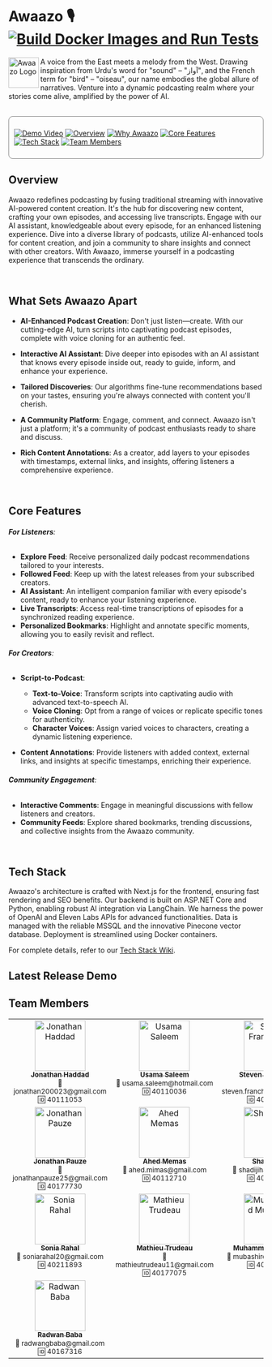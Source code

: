 



# Awaazo 🎙️ [![Build Docker Images and Run Tests](https://github.com/awaazo/awaazo/actions/workflows/build-services.yml/badge.svg)](https://github.com/awaazo/awaazo/actions/workflows/build-services.yml)

<img src="frontend/public/logo_white.svg" alt="Awaazo Logo" width="60px" align="left" />

A voice from the East meets a melody from the West. Drawing inspiration from Urdu's word for "sound" – "آواز", and the French term for "bird" – "oiseau", our name embodies the global allure of narratives. Venture into a dynamic podcasting realm where your stories come alive, amplified by the power of AI.


<br clear="left"/>

<div style="border: 1px solid grey; padding: 10px; border-radius: 8px;">



[![Demo Video](frontend/public/logo_white.svg)](#latest-release-demo-video)
[![Overview](frontend/public/logo_white.svg)](#overview)
[![Why Awaazo](frontend/public/logo_white.svg)](#What-Sets-Awaazo-Apart)
[![Core Features](frontend/public/logo_white.svg)](#core-features)
[![Tech Stack](frontend/public/logo_white.svg)](#tech-stack)
[![Team Members](frontend/public/logo_white.svg)](#team-members)



</div>



## Overview

Awaazo redefines podcasting by fusing traditional streaming with innovative AI-powered content creation. It's the hub for discovering new content, crafting your own episodes, and accessing live transcripts. Engage with our AI assistant, knowledgeable about every episode, for an enhanced listening experience. Dive into a diverse library of podcasts, utilize AI-enhanced tools for content creation, and join a community to share insights and connect with other creators. With Awaazo, immerse yourself in a podcasting experience that transcends the ordinary.

<br>


## What Sets Awaazo Apart

- **AI-Enhanced Podcast Creation**: Don't just listen—create. With our cutting-edge AI, turn scripts into captivating podcast episodes, complete with voice cloning for an authentic feel.
  
- **Interactive AI Assistant**: Dive deeper into episodes with an AI assistant that knows every episode inside out, ready to guide, inform, and enhance your experience.
  
- **Tailored Discoveries**: Our algorithms fine-tune recommendations based on your tastes, ensuring you're always connected with content you'll cherish.

- **A Community Platform**: Engage, comment, and connect. Awaazo isn't just a platform; it's a community of podcast enthusiasts ready to share and discuss.

- **Rich Content Annotations**: As a creator, add layers to your episodes with timestamps, external links, and insights, offering listeners a comprehensive experience.

<br>


## Core Features

###### **For Listeners**:
- **Explore Feed**: Receive personalized daily podcast recommendations tailored to your interests.
- **Followed Feed**: Keep up with the latest releases from your subscribed creators.
- **AI Assistant**: An intelligent companion familiar with every episode's content, ready to enhance your listening experience.
- **Live Transcripts**: Access real-time transcriptions of episodes for a synchronized reading experience.
- **Personalized Bookmarks**: Highlight and annotate specific moments, allowing you to easily revisit and reflect.

###### **For Creators**:
- **Script-to-Podcast**:
  - **Text-to-Voice**: Transform scripts into captivating audio with advanced text-to-speech AI.
  - **Voice Cloning**: Opt from a range of voices or replicate specific tones for authenticity.
  - **Character Voices**: Assign varied voices to characters, creating a dynamic listening experience.
  
- **Content Annotations**: Provide listeners with added context, external links, and insights at specific timestamps, enriching their experience.

###### **Community Engagement**:
- **Interactive Comments**: Engage in meaningful discussions with fellow listeners and creators.
- **Community Feeds**: Explore shared bookmarks, trending discussions, and collective insights from the Awaazo community.


<br>

## Tech Stack

Awaazo's architecture is crafted with Next.js for the frontend, ensuring fast rendering and SEO benefits. Our backend is built on ASP.NET Core and Python, enabling robust AI integration via LangChain. We harness the power of OpenAI and Eleven Labs APIs for advanced functionalities. Data is managed with the reliable MSSQL and the innovative Pinecone vector database. Deployment is streamlined using Docker containers.

For complete details, refer to our [Tech Stack Wiki](https://github.com/awaazo/awaazo/wiki/Tech-Stack).


## Latest Release Demo


## Team Members


<table>
  <tr>
    <td align="center" valign="top">
      <a href="https://github.com/jonathan-githubofficial">
        <img src="GITHUB_PROFILE_PICTURE_URL" width="100px;" alt="Jonathan Haddad"/>
        <br />
        <sub><b>Jonathan Haddad</b></sub>
      </a>
      <br />
      <sub>📧 jonathan200023@gmail.com</sub>
      <br />
      <sub>🆔 40111053</sub>
    </td>
    <td align="center" valign="top">
      <a href="https://github.com/usamasaleem1">
        <img src="GITHUB_PROFILE_PICTURE_URL" width="100px;" alt="Usama Saleem"/>
        <br />
        <sub><b>Usama Saleem</b></sub>
      </a>
      <br />
      <sub>📧 usama.saleem@hotmail.com</sub>
      <br />
      <sub>🆔 40110036</sub>
    </td>
    <td align="center" valign="top">
      <a href="https://github.com/sfranchetto">
        <img src="GITHUB_PROFILE_PICTURE_URL" width="100px;" alt="Steven Franchetto"/>
        <br />
        <sub><b>Steven Franchetto</b></sub>
      </a>
      <br />
      <sub>📧 steven.franchetto@gmail.com</sub>
      <br />
      <sub>🆔 40112243</sub>
    </td>
    <!-- Additional team members in new <td> tags -->
  </tr>
<tr>
  <td align="center" valign="top">
    <a href="https://github.com/BigSaladMan">
      <img src="GITHUB_PROFILE_PICTURE_URL" width="100px;" alt="Jonathan Pauze"/>
      <br />
      <sub><b>Jonathan Pauze</b></sub>
    </a>
    <br />
    <sub>📧 jonathanpauze25@gmail.com</sub>
    <br />
    <sub>🆔 40177730</sub>
  </td>
  <td align="center" valign="top">
    <a href="https://github.com/Ahed752">
      <img src="GITHUB_PROFILE_PICTURE_URL" width="100px;" alt="Ahed Memas"/>
      <br />
      <sub><b>Ahed Memas</b></sub>
    </a>
    <br />
    <sub>📧 ahed.mimas@gmail.com</sub>
    <br />
    <sub>🆔 40112710</sub>
  </td>
  <td align="center" valign="top">
    <a href="https://github.com/shadijiha">
      <img src="GITHUB_PROFILE_PICTURE_URL" width="100px;" alt="Shadi Jiha"/>
      <br />
      <sub><b>Shadi Jiha</b></sub>
    </a>
    <br />
    <sub>📧 shadijiha@gmail.com</sub>
    <br />
    <sub>🆔 40131284</sub>
  </td>
</tr>
<tr>
  <td align="center" valign="top">
    <a href="https://github.com/soni2261">
      <img src="GITHUB_PROFILE_PICTURE_URL" width="100px;" alt="Sonia Rahal"/>
      <br />
      <sub><b>Sonia Rahal</b></sub>
    </a>
    <br />
    <sub>📧 soniarahal20@gmail.com</sub>
    <br />
    <sub>🆔 40211893</sub>
  </td>
  <td align="center" valign="top">
    <a href="https://github.com/mathieutrudeau">
      <img src="GITHUB_PROFILE_PICTURE_URL" width="100px;" alt="Mathieu Trudeau"/>
      <br />
      <sub><b>Mathieu Trudeau</b></sub>
    </a>
    <br />
    <sub>📧 mathieutrudeau11@gmail.com</sub>
    <br />
    <sub>🆔 40177075</sub>
  </td>
  <td align="center" valign="top">
    <a href="https://github.com/mubashir494">
      <img src="GITHUB_PROFILE_PICTURE_URL" width="100px;" alt="Muhammad Mubashir"/>
      <br />
      <sub><b>Muhammad Mubashir</b></sub>
    </a>
    <br />
    <sub>📧 mubashirqbl@gmail.com</sub>
    <br />
    <sub>🆔 40152977</sub>
  </td>
</tr>
<tr>
  <td align="center" valign="top">
    <a href="https://github.com/Radwanbaba13">
      <img src="GITHUB_PROFILE_PICTURE_URL" width="100px;" alt="Radwan Baba"/>
      <br />
      <sub><b>Radwan Baba</b></sub>
    </a>
    <br />
    <sub>📧 radwangbaba@gmail.com</sub>
    <br />
    <sub>🆔 40167316</sub>
  </td>
</tr>

</table>



